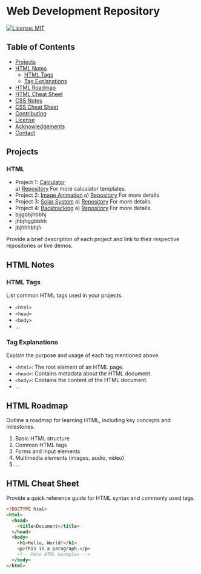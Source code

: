 # Web Development Repository

[![License: MIT](https://img.shields.io/badge/License-MIT-yellow.svg)](https://opensource.org/licenses/MIT)

## Table of Contents

- [Projects](https://github.com/Mayank-Garg7/Html/tree/main/Projects)
- [HTML Notes](https://github.com/Mayank-Garg7/Html/blob/main/HtmlNotes.pdf)
  - [HTML Tags](https://github.com/Mayank-Garg7/Html/tree/main/Html%20Tags)
  - [Tag Explanations]([tag-explanations](https://github.com/Mayank-Garg7/Html/blob/main/HtmlNotes.pdf))
- [HTML Roadmap](#html-roadmap)
- [HTML Cheat Sheet]([html-cheat-sheet](https://github.com/Mayank-Garg7/Html/blob/main/HtmlCheatSheet.pdf))
- [CSS Notes]([css-notes](https://github.com/Mayank-Garg7/Html/blob/main/CSS/CSSNotes.pdf))
- [CSS Cheat Sheet]([css-cheat-sheet](https://github.com/Mayank-Garg7/Html/blob/main/CSS/csscheatsheet.pdf))
- [Contributing](#contributing)
- [License](#license)
- [Acknowledgements](#acknowledgements)
- [Contact](#contact)

## Projects

### HTML
- Project 1: [Calculator]([link-to-project1](https://mayank-garg7.github.io/Calculator/))  
      a) [Repository](https://github.com/Mayank-Garg7/Html/tree/main/Projects/Calculator)
          For more calculator templates.
- Project 2: [Image Animation](https://mayank-garg7.github.io/ImageAnimation/)
      a) [Repository](https://github.com/Mayank-Garg7/ImageAnimation)
          For more details
- Project 3: [Solar System]([link-to-project2](https://mayank-garg7.github.io/SolarSystem/))
      a) [Repository]([https://github.com/Mayank-Garg7/Html/tree/main/Projects/Calculator](https://github.com/Mayank-Garg7/SolarSystem))
          For more details.
- Project 4: [Backtracking]((https://mayank-garg7.github.io/Backtracking/))
      a) [Repository]([https://github.com/Mayank-Garg7/Html/tree/main/Projects/Calculator](https://github.com/Mayank-Garg7/SolarSystem))
          For more details.
- bjjgbbjhbbhj
- jhbjhggbbhh
- jbjhhhbhjh
  

Provide a brief description of each project and link to their respective repositories or live demos.

## HTML Notes

### HTML Tags

List common HTML tags used in your projects.

- `<html>`
- `<head>`
- `<body>`
- ...

### Tag Explanations

Explain the purpose and usage of each tag mentioned above.

- `<html>`: The root element of an HTML page.
- `<head>`: Contains metadata about the HTML document.
- `<body>`: Contains the content of the HTML document.
- ...

## HTML Roadmap

Outline a roadmap for learning HTML, including key concepts and milestones.

1. Basic HTML structure
2. Common HTML tags
3. Forms and input elements
4. Multimedia elements (images, audio, video)
5. ...

## HTML Cheat Sheet

Provide a quick reference guide for HTML syntax and commonly used tags.

```html
<!DOCTYPE html>
<html>
  <head>
    <title>Document</title>
  </head>
  <body>
    <h1>Hello, World!</h1>
    <p>This is a paragraph.</p>
    <!-- More HTML examples -->
  </body>
</html>

